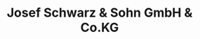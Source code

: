 ---
title: "Josef Schwarz & Sohn GmbH & Co.KG"
url: /moosburg-a-d-isar/josef-schwarz-und-sohn-gmbh-und-co-kg/
shop: Baustoffe
---
